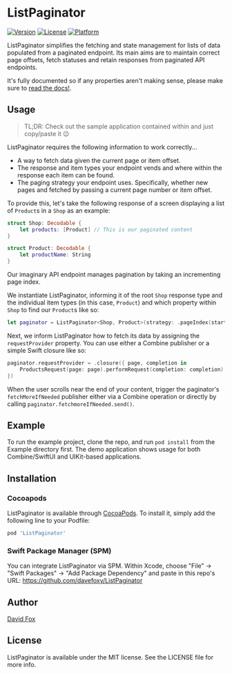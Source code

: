 # ListPaginator

[![Version](https://img.shields.io/cocoapods/v/ListPaginator.svg?style=flat)](https://cocoapods.org/pods/ListPaginator)
[![License](https://img.shields.io/cocoapods/l/ListPaginator.svg?style=flat)](https://cocoapods.org/pods/ListPaginator)
[![Platform](https://img.shields.io/cocoapods/p/ListPaginator.svg?style=flat)](https://cocoapods.org/pods/ListPaginator)

ListPaginator simplifies the fetching and state management for lists of data populated from a paginated endpoint. Its main aims are to maintain correct page offsets, fetch statuses and retain responses from paginated API endpoints.

It's fully documented so if any properties aren't making sense, please make sure to [read the docs!](). 

## Usage

> TL;DR: Check out the sample application contained within and just copy/paste it 😉

ListPaginator requires the following information to work correctly...

- A way to fetch data given the current page or item offset.
- The response and item types your endpoint vends and where within the response each item can be found.
- The paging strategy your endpoint uses. Specifically, whether new pages and fetched by passing a current page number or item offset.

To provide this, let's take the following response of a screen displaying a list of `Product`s in a `Shop` as an example:

```swift
struct Shop: Decodable {
    let products: [Product] // This is our paginated content
}

struct Product: Decodable {
    let productName: String
}
```

Our imaginary API endpoint manages pagination by taking an incrementing page index.

We instantiate ListPaginator, informing it of the root `Shop` response type and the individual item types (in this case, `Product`) and which property within `Shop` to find our `Product`s like so:

```swift
let paginator = ListPaginator<Shop, Product>(strategy: .pageIndex(startingFrom: 1), responseItemsKeyPath: \.products)
```

Next, we inform ListPaginator how to fetch its data by assigning the `requestProvider` property. You can use either a Combine publisher or a simple Swift closure like so:

```swift
paginator.requestProvider = .closure({ page, completion in
    ProductsRequest(page: page).performRequest(completion: completion)
})
```

When the user scrolls near the end of your content, trigger the paginator's `fetchMoreIfNeeded` publisher either via a Combine operation or directly by calling `paginator.fetchmoreIfNeeded.send()`.

## Example

To run the example project, clone the repo, and run `pod install` from the Example directory first.
The demo application shows usage for both Combine/SwiftUI and UIKit-based applications. 

## Installation

### Cocoapods

ListPaginator is available through [CocoaPods](https://cocoapods.org). To install
it, simply add the following line to your Podfile:

```ruby
pod 'ListPaginator'
```

### Swift Package Manager (SPM)

You can integrate ListPaginator via SPM. Within Xcode, choose "File" -> "Swift Packages" -> "Add Package Dependency" and paste in this repo's URL: https://github.com/davefoxy/ListPaginator

## Author

[David Fox](https://github.com/davefoxy/)


## License

ListPaginator is available under the MIT license. See the LICENSE file for more info.
